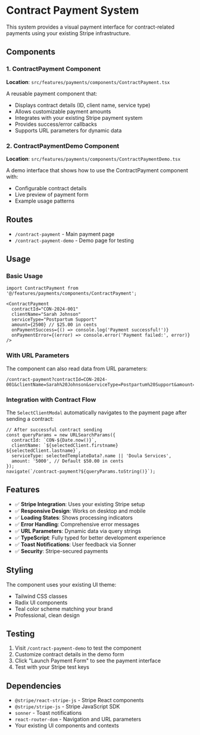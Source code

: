 # Contract Payment System

This system provides a visual payment interface for contract-related payments using your existing Stripe infrastructure.

## Components

### 1. ContractPayment Component
**Location**: `src/features/payments/components/ContractPayment.tsx`

A reusable payment component that:
- Displays contract details (ID, client name, service type)
- Allows customizable payment amounts
- Integrates with your existing Stripe payment system
- Provides success/error callbacks
- Supports URL parameters for dynamic data

### 2. ContractPaymentDemo Component
**Location**: `src/features/payments/components/ContractPaymentDemo.tsx`

A demo interface that shows how to use the ContractPayment component with:
- Configurable contract details
- Live preview of payment form
- Example usage patterns

## Routes

- `/contract-payment` - Main payment page
- `/contract-payment-demo` - Demo page for testing

## Usage

### Basic Usage
```tsx
import ContractPayment from '@/features/payments/components/ContractPayment';

<ContractPayment
  contractId="CON-2024-001"
  clientName="Sarah Johnson"
  serviceType="Postpartum Support"
  amount={2500} // $25.00 in cents
  onPaymentSuccess={() => console.log('Payment successful!')}
  onPaymentError={(error) => console.error('Payment failed:', error)}
/>
```

### With URL Parameters
The component can also read data from URL parameters:
```
/contract-payment?contractId=CON-2024-001&clientName=Sarah%20Johnson&serviceType=Postpartum%20Support&amount=2500
```

### Integration with Contract Flow
The `SelectClientModal` automatically navigates to the payment page after sending a contract:
```tsx
// After successful contract sending
const queryParams = new URLSearchParams({
  contractId: `CON-${Date.now()}`,
  clientName: `${selectedClient.firstname} ${selectedClient.lastname}`,
  serviceType: selectedTemplateData?.name || 'Doula Services',
  amount: '5000', // Default $50.00 in cents
});
navigate(`/contract-payment?${queryParams.toString()}`);
```

## Features

- ✅ **Stripe Integration**: Uses your existing Stripe setup
- ✅ **Responsive Design**: Works on desktop and mobile
- ✅ **Loading States**: Shows processing indicators
- ✅ **Error Handling**: Comprehensive error messages
- ✅ **URL Parameters**: Dynamic data via query strings
- ✅ **TypeScript**: Fully typed for better development experience
- ✅ **Toast Notifications**: User feedback via Sonner
- ✅ **Security**: Stripe-secured payments

## Styling

The component uses your existing UI theme:
- Tailwind CSS classes
- Radix UI components
- Teal color scheme matching your brand
- Professional, clean design

## Testing

1. Visit `/contract-payment-demo` to test the component
2. Customize contract details in the demo form
3. Click "Launch Payment Form" to see the payment interface
4. Test with your Stripe test keys

## Dependencies

- `@stripe/react-stripe-js` - Stripe React components
- `@stripe/stripe-js` - Stripe JavaScript SDK
- `sonner` - Toast notifications
- `react-router-dom` - Navigation and URL parameters
- Your existing UI components and contexts






